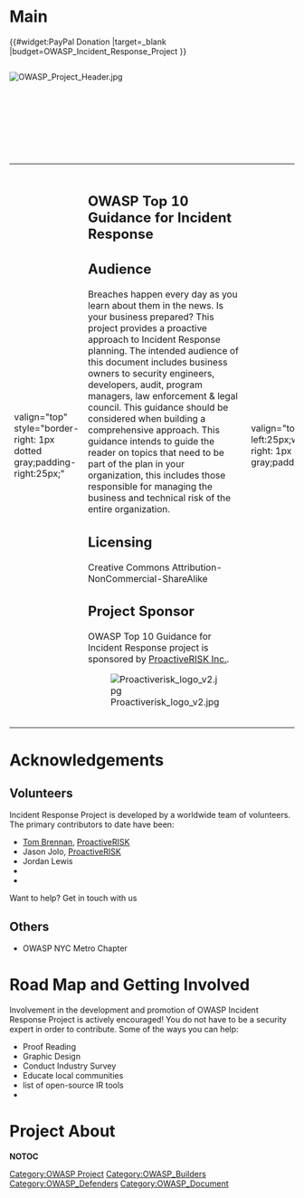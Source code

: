 # Main

{{\#widget:PayPal Donation |target=_blank
|budget=OWASP_Incident_Response_Project }}

<div style="width:100%;height:160px;border:0,margin:0;overflow: hidden;">

![OWASP_Project_Header.jpg](OWASP_Project_Header.jpg
"OWASP_Project_Header.jpg")

</div>

<table>
<tbody>
<tr class="odd">
<td><p>valign="top" style="border-right: 1px dotted gray;padding-right:25px;"</p></td>
<td><h2 id="owasp_top_10_guidance_for_incident_response">OWASP Top 10 Guidance for Incident Response</h2>
<h2 id="audience">Audience</h2>
<p>Breaches happen every day as you learn about them in the news. Is your business prepared? This project provides a proactive approach to Incident Response planning. The intended audience of this document includes business owners to security engineers, developers, audit, program managers, law enforcement &amp; legal council. This guidance should be considered when building a comprehensive approach. This guidance intends to guide the reader on topics that need to be part of the plan in your organization, this includes those responsible for managing the business and technical risk of the entire organization.</p>
<h2 id="licensing">Licensing</h2>
<p>Creative Commons Attribution-NonCommercial-ShareAlike</p>
<h2 id="project_sponsor">Project Sponsor</h2>
<p>OWASP Top 10 Guidance for Incident Response project is sponsored by <a href="http://www.proactiverisk.com">ProactiveRISK Inc.</a>.</p>
<figure>
<img src="Proactiverisk_logo_v2.jpg" title="Proactiverisk_logo_v2.jpg" alt="Proactiverisk_logo_v2.jpg" /><figcaption>Proactiverisk_logo_v2.jpg</figcaption>
</figure></td>
<td><p>valign="top" style="padding-left:25px;width:200px;border-right: 1px dotted gray;padding-right:25px;"</p></td>
<td><h2 id="in_print">In Print</h2>
<p><a href="https://www.owasp.org/images/9/92/Top10ConsiderationsForIncidentResponse.pdf">Version 1.0 .PDF Version</a></p>
<h2 id="presentation">Presentation</h2>
<p><a href="https://www.owasp.org/images/b/bd/IR_Top_10_Considerations_-_Slides-v2.pdf">Slides</a></p>
<h2 id="project_leader">Project Leader</h2>
<p><a href="https://www.owasp.org/index.php/User:Brennan">Tom Brennan</a> <a href="http://www.twitter.com/brennantom">@brennantom</a></p>
<h2 id="version_2.0">Version 2.0</h2>
<p>Want to help out and make this project BETTER? Add your comments here <a href="https://docs.google.com/document/d/1TbIwFW_Z1d7jhnQL9vkdBzFtRC1lmHp9JpTXYXyN58A/edit?usp=sharing">Version 2.0 GoogleDocs - Add Comments</a></p>
<h2 id="related_projects">Related Projects</h2>
<p><a href="https://www.owasp.org/index.php/OWASP_Anti-Ransomware_Guide_Project">OWASP Randsomware</a></p>
<p><a href="https://www.owasp.org/index.php/Category:OWASP_Top_Ten_Project">OWASP Top 10</a></p>
<p><a href="https://www.owasp.org/index.php/OWASP_Cheat_Sheet_Series">OWASP Cheat Sheets</a></p>
<p><a href="https://www.owasp.org/index.php/Category:OWASP_ModSecurity_Core_Rule_Set_Project">OWASP Mod_Security CRS</a></p>
<p><a href="https://www.owasp.org/index.php/OWASP_WASC_Web_Hacking_Incidents_Database_Project">Web Hacking Incident Database</a></p></td>
<td><p>valign="top" style="padding-left:25px;width:200px;"</p></td>
<td><h2 id="news_and_events">News and Events</h2>
<ul>
<li>Release date 12/7/2015</li>
<li>01/13/2018 NYC Chapter Meeting V2.0</li>
</ul>
<h2 id="classifications">Classifications</h2>
<table>
<tbody>
<tr class="odd">
<td><p>rowspan="2" align="center" valign="top" width="50%"</p></td>
<td><figure>
<img src="Owasp-incubator-trans-85.png" title="Owasp-incubator-trans-85.png" alt="Owasp-incubator-trans-85.png" /><figcaption>Owasp-incubator-trans-85.png</figcaption>
</figure></td>
</tr>
<tr class="even">
<td><p>align="center" valign="top" width="50%"</p></td>
<td><figure>
<img src="Owasp-defenders-small.png" title="Owasp-defenders-small.png" alt="Owasp-defenders-small.png" /><figcaption>Owasp-defenders-small.png</figcaption>
</figure></td>
</tr>
<tr class="odd">
<td><p>colspan="2" align="center"</p></td>
<td><figure>
<img src="Cc-button-y-sa-small.png" title="Cc-button-y-sa-small.png" alt="Cc-button-y-sa-small.png" /><figcaption>Cc-button-y-sa-small.png</figcaption>
</figure></td>
</tr>
<tr class="even">
<td><p>colspan="2" align="center"</p></td>
<td><figure>
<img src="Project_Type_Files_DOC.jpg" title="Project_Type_Files_DOC.jpg" alt="Project_Type_Files_DOC.jpg" /><figcaption>Project_Type_Files_DOC.jpg</figcaption>
</figure></td>
</tr>
</tbody>
</table></td>
</tr>
</tbody>
</table>

# Acknowledgements

## Volunteers

Incident Response Project is developed by a worldwide team of
volunteers. The primary contributors to date have been:

  - [Tom Brennan](https://www.owasp.org/index.php/User:Brennan),
    [ProactiveRISK](http://www.proactiverisk.com)
  - Jason Jolo, [ProactiveRISK](http://www.proactiverisk.com)
  - Jordan Lewis
  - <insert your name>
  - <insert your name>

Want to help? Get in touch with us

## Others

  - OWASP NYC Metro Chapter

# Road Map and Getting Involved

Involvement in the development and promotion of OWASP Incident Response
Project is actively encouraged\! You do not have to be a security expert
in order to contribute. Some of the ways you can help:

  - Proof Reading
  - Graphic Design
  - Conduct Industry Survey
  - Educate local communities
  - list of open-source IR tools
  - <insert your idea>

# Project About

__NOTOC__ <headertabs></headertabs>

[Category:OWASP Project](Category:OWASP_Project "wikilink")
[Category:OWASP_Builders](Category:OWASP_Builders "wikilink")
[Category:OWASP_Defenders](Category:OWASP_Defenders "wikilink")
[Category:OWASP_Document](Category:OWASP_Document "wikilink")
